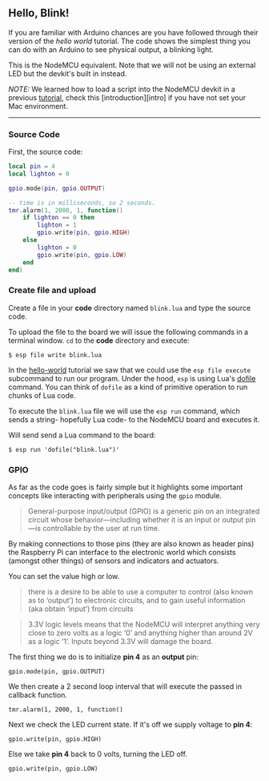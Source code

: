 ## Hello, Blink!

If you are familiar with Arduino chances are you have followed through their version of the *hello world* tutorial. The code shows the simplest thing you can do with an Arduino to see physical output, a blinking light.

This is the NodeMCU equivalent. Note that we will not be using an external LED but the devkit's built in instead.

_NOTE:_ We learned how to load a script into the NodeMCU devkit in a previous [tutorial][hello-world], check this [introduction][intro] if you have not set your Mac environment.

---

### Source Code

First, the source code:

```lua
local pin = 4
local lighton = 0

gpio.mode(pin, gpio.OUTPUT)

-- time is in milliseconds, so 2 seconds.
tmr.alarm(1, 2000, 1, function()
    if lighton == 0 then
        lighton = 1
        gpio.write(pin, gpio.HIGH)
    else
        lighton = 0
        gpio.write(pin, gpio.LOW)
    end
end)
```

### Create file and upload

Create a file in your **code** directory named `blink.lua` and type the source code.

To upload the file to the board we will issue the following commands in a terminal window. `cd` to the **code** directory and execute:

```
$ esp file write blink.lua
```

In the [hello-world][hello-world] tutorial we saw that we could use the `esp file execute` subcommand to run our program. Under the hood, `esp` is using Lua's [dofile][dofile] command. You can think of `dofile` as a kind of primitive operation to run chunks of Lua code.

To execute the `blink.lua` file we will use the `esp run` command, which sends a string- hopefully Lua code- to the NodeMCU board and executes it.

Will send send a Lua command to the board:

```
$ esp run 'dofile("blink.lua")'
```

### GPIO
As far as the code goes is fairly simple but it highlights some important concepts like interacting with peripherals using the `gpio` module.

> General-purpose input/output (GPIO) is a generic pin on an integrated circuit whose behavior—including whether it is an input or output pin—is controllable by the user at run time.

By making connections to those pins (they are also known as header pins) the Raspberry Pi can interface to the electronic world which consists (amongst other things) of sensors and indicators and actuators.

You can set the value high or low.

>there is a desire to be able to use a computer to control (also known as to ‘output’) to electronic circuits, and to gain useful information (aka obtain ‘input’) from circuits

>3.3V logic levels means that the NodeMCU will interpret anything very close to zero volts as a logic ‘0’ and anything higher than around 2V as a logic ‘1’. Inputs beyond 3.3V will damage the board.



The first thing we do is to initialize **pin 4** as an **output** pin:

```
gpio.mode(pin, gpio.OUTPUT)
```

We then create a 2 second loop interval that will execute the passed in callback function.

```
tmr.alarm(1, 2000, 1, function()
```

Next we check the LED current state. If it's off we supply voltage to **pin 4**:

```
gpio.write(pin, gpio.HIGH)
```

Else we take **pin 4** back to 0 volts, turning the LED off.

```
gpio.write(pin, gpio.LOW)
```


[hello-world]: https://github.com/goliatone/wee-things-workshop/tree/master/tutorials/1-hello-world
[dofile]: http://www.lua.org/pil/8.html
[dofile-tutorial]: http://luatut.com/dofile.html

<!-- LINKS
http://www.ladyada.net/learn/arduino/lesson1.html
http://www.electroschematics.com/8930/arduino-blinking-led/
-->
